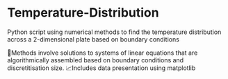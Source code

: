 # Temperature-Distribution
Python script using numerical methods to find the temperature distribution across a 2-dimensional plate based on boundary conditions 

:brain:Methods involve solutions to systems of linear equations that are algorithmically assembled based on boundary conditions and discretitisation size.
:chart_with_upwards_trend:Includes data presentation using matplotlib
